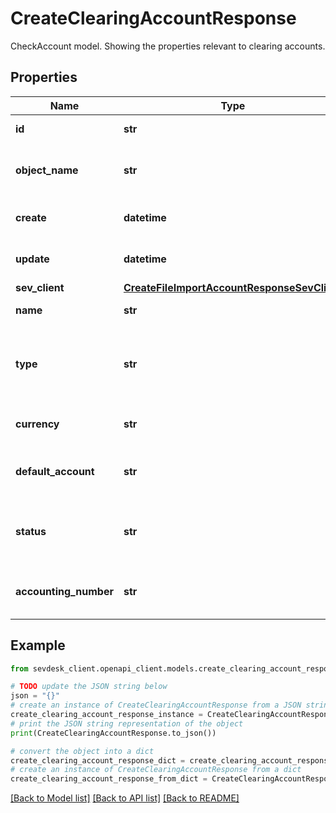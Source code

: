# CreateClearingAccountResponse

CheckAccount model. Showing the properties relevant to clearing accounts.

## Properties

Name | Type | Description | Notes
------------ | ------------- | ------------- | -------------
**id** | **str** | The check account id | [optional] 
**object_name** | **str** | The check account object name, always &#39;CheckAccount&#39; | [optional] 
**create** | **datetime** | Date of check account creation | [optional] 
**update** | **datetime** | Date of last check account update | [optional] 
**sev_client** | [**CreateFileImportAccountResponseSevClient**](CreateFileImportAccountResponseSevClient.md) |  | [optional] 
**name** | **str** | Name of the check account | [optional] 
**type** | **str** | The type of the check account. Clearing accounts are regarded as offline. | [optional] 
**currency** | **str** | The currency of the check account. | [optional] 
**default_account** | **str** | Defines if this check account is the default account. | [optional] [default to '0']
**status** | **str** | Status of the check account. 0 &lt;-&gt; Archived - 100 &lt;-&gt; Active | [optional] [default to '100']
**accounting_number** | **str** | The booking account used for this clearing account. | [optional] 

## Example

```python
from sevdesk_client.openapi_client.models.create_clearing_account_response import CreateClearingAccountResponse

# TODO update the JSON string below
json = "{}"
# create an instance of CreateClearingAccountResponse from a JSON string
create_clearing_account_response_instance = CreateClearingAccountResponse.from_json(json)
# print the JSON string representation of the object
print(CreateClearingAccountResponse.to_json())

# convert the object into a dict
create_clearing_account_response_dict = create_clearing_account_response_instance.to_dict()
# create an instance of CreateClearingAccountResponse from a dict
create_clearing_account_response_from_dict = CreateClearingAccountResponse.from_dict(create_clearing_account_response_dict)
```
[[Back to Model list]](../README.md#documentation-for-models) [[Back to API list]](../README.md#documentation-for-api-endpoints) [[Back to README]](../README.md)


